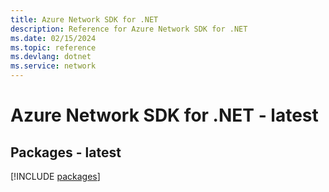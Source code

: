 ```yaml
---
title: Azure Network SDK for .NET
description: Reference for Azure Network SDK for .NET
ms.date: 02/15/2024
ms.topic: reference
ms.devlang: dotnet
ms.service: network
---
```

# Azure Network SDK for .NET - latest
## Packages - latest
[!INCLUDE [packages](network-index.md)]